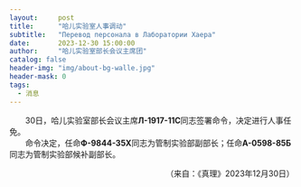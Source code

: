 ```yaml
---
layout:     post
title:      "哈儿实验室人事调动"
subtitle:   "Перевод персонала в Лаборатории Хаера"
date:       2023-12-30 15:00:00
author:     "哈儿实验室部长会议主席团"
catalog: false
header-img: "img/about-bg-walle.jpg"
header-mask: 0
tags:
  - 消息
---
```


&emsp;&emsp;30日，哈儿实验室部长会议主席**Л-1917-11С**同志签署命令，决定进行人事任免。  
&emsp;&emsp;命令决定，任命**Ф-9844-35Х**同志为管制实验部副部长；任命**А-0598-85Б**同志为管制实验部候补副部长。
<div style="text-align: right">（来自：《真理》2023年12月30日）</div>